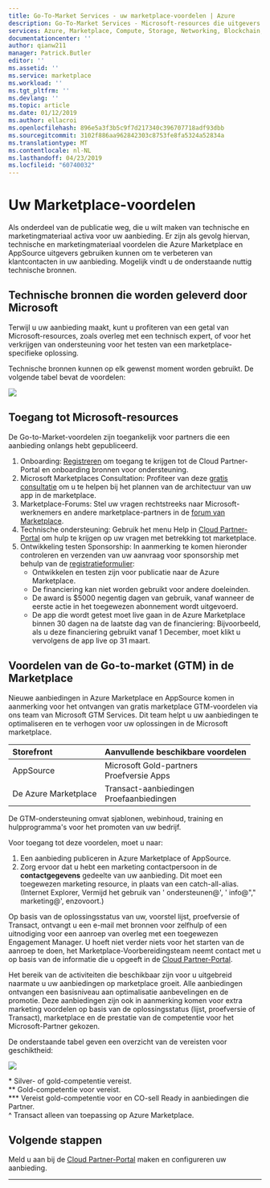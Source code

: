 ```yaml
---
title: Go-To-Market Services - uw marketplace-voordelen | Azure
description: Go-To-Market Services - Microsoft-resources die uitgevers kunnen gebruiken worden in deze sectie beschreven.
services: Azure, Marketplace, Compute, Storage, Networking, Blockchain, Security
documentationcenter: ''
author: qianw211
manager: Patrick.Butler
editor: ''
ms.assetid: ''
ms.service: marketplace
ms.workload: ''
ms.tgt_pltfrm: ''
ms.devlang: ''
ms.topic: article
ms.date: 01/12/2019
ms.author: ellacroi
ms.openlocfilehash: 896e5a3f3b5c9f7d217340c396707718adf93dbb
ms.sourcegitcommit: 3102f886aa962842303c8753fe8fa5324a52834a
ms.translationtype: MT
ms.contentlocale: nl-NL
ms.lasthandoff: 04/23/2019
ms.locfileid: "60740032"
---
```

# <a name="your-marketplace-benefits"></a>Uw Marketplace-voordelen

Als onderdeel van de publicatie weg, die u wilt maken van technische en marketingmateriaal activa voor uw aanbieding. Er zijn als gevolg hiervan, technische en marketingmateriaal voordelen die Azure Marketplace en AppSource uitgevers gebruiken kunnen om te verbeteren van klantcontacten in uw aanbieding. Mogelijk vindt u de onderstaande nuttig technische bronnen.

## <a name="technical-resources-provided-by-microsoft"></a>Technische bronnen die worden geleverd door Microsoft

Terwijl u uw aanbieding maakt, kunt u profiteren van een getal van Microsoft-resources, zoals overleg met een technisch expert, of voor het verkrijgen van ondersteuning voor het testen van een marketplace-specifieke oplossing.

Technische bronnen kunnen op elk gewenst moment worden gebruikt.  De volgende tabel bevat de voordelen:

![](./media/marketplace-publishers-guide/technical-benefit-table.png)

## <a name="how-to-access-microsoft-resources"></a>Toegang tot Microsoft-resources

De Go-to-Market-voordelen zijn toegankelijk voor partners die een aanbieding onlangs hebt gepubliceerd. 

1. Onboarding: [Registreren](https://azuremarketplace.microsoft.com/sell) om toegang te krijgen tot de Cloud Partner-Portal en onboarding bronnen voor ondersteuning.
2. Microsoft Marketplaces Consultation: Profiteer van deze [gratis consultatie](https://support.microsoft.com/help/4010317/microsoft-marketplaces-consultation) om u te helpen bij het plannen van de architectuur van uw app in de marketplace.
3. Marketplace-Forums: Stel uw vragen rechtstreeks naar Microsoft-werknemers en andere marketplace-partners in de [forum van Marketplace](https://www.microsoftpartnercommunity.com/t5/Azure-Marketplace-and-AppSource/bd-p/2222).
4. Technische ondersteuning: Gebruik het menu Help in [Cloud Partner-Portal](https://cloudpartner.azure.com/) om hulp te krijgen op uw vragen met betrekking tot marketplace. 
5. Ontwikkeling testen Sponsorship: In aanmerking te komen hieronder controleren en verzenden van uw aanvraag voor sponsorship met behulp van de [registratieformulier](https://forms.office.com/Pages/ResponsePage.aspx?id=v4j5cvGGr0GRqy180BHbR3omd2bW7etLoEoufw2-vMdUNUkxSjQ5V0hJOEtZSks3ME45TDJNTkVUTi4u):
    * Ontwikkelen en testen zijn voor publicatie naar de Azure Marketplace.
    * De financiering kan niet worden gebruikt voor andere doeleinden.
    * De award is $5000 negentig dagen van gebruik, vanaf wanneer de eerste actie in het toegewezen abonnement wordt uitgevoerd.
    * De app die wordt getest moet live gaan in de Azure Marketplace binnen 30 dagen na de laatste dag van de financiering: Bijvoorbeeld, als u deze financiering gebruikt vanaf 1 December, moet klikt u vervolgens de app live op 31 maart.

## <a name="go-to-market-gtm-benefits-in-the-marketplace"></a>Voordelen van de Go-to-market (GTM) in de Marketplace

Nieuwe aanbiedingen in Azure Marketplace en AppSource komen in aanmerking voor het ontvangen van gratis marketplace GTM-voordelen via ons team van Microsoft GTM Services. Dit team helpt u uw aanbiedingen te optimaliseren en te verhogen voor uw oplossingen in de Microsoft marketplace.

| Storefront | Aanvullende beschikbare voordelen |
|:--- |:--- |
| AppSource |  Microsoft Gold-partners <br> Proefversie Apps |
| De Azure Marketplace | Transact-aanbiedingen <br> Proefaanbiedingen |

De GTM-ondersteuning omvat sjablonen, webinhoud, training en hulpprogramma's voor het promoten van uw bedrijf.

Voor toegang tot deze voordelen, moet u naar:

1. Een aanbieding publiceren in Azure Marketplace of AppSource.
2. Zorg ervoor dat u hebt een marketing contactpersoon in de **contactgegevens** gedeelte van uw aanbieding. Dit moet een toegewezen marketing resource, in plaats van een catch-all-alias. (Internet Explorer, Vermijd het gebruik van ' ondersteunen\@', ' info\@"," marketing\@', enzovoort.)

Op basis van de oplossingsstatus van uw, voorstel lijst, proefversie of Transact, ontvangt u een e-mail met bronnen voor zelfhulp of een uitnodiging voor een aanroep van overleg met een toegewezen Engagement Manager. U hoeft niet verder niets voor het starten van de aanroep te doen, het Marketplace-Voorbereidingsteam neemt contact met u op basis van de informatie die u opgeeft in de [Cloud Partner-Portal](https://cloudpartner.azure.com/).

Het bereik van de activiteiten die beschikbaar zijn voor u uitgebreid naarmate u uw aanbiedingen op marketplace groeit. Alle aanbiedingen ontvangen een basisniveau aan optimalisatie aanbevelingen en de promotie.  Deze aanbiedingen zijn ook in aanmerking komen voor extra marketing voordelen op basis van de oplossingsstatus (lijst, proefversie of Transact), marketplace en de prestatie van de competentie voor het Microsoft-Partner gekozen.

De onderstaande tabel geven een overzicht van de vereisten voor geschiktheid:

![](./media/marketplace-publishers-guide/gtm-activities-table.png)

\* Silver- of gold-competentie vereist. <br>
\*\* Gold-competentie voor vereist. <br>
\*\*\* Vereist gold-competentie voor en CO-sell Ready in aanbiedingen die Partner. <br>
^ Transact alleen van toepassing op Azure Marketplace.

## <a name="next-steps"></a>Volgende stappen

Meld u aan bij de [Cloud Partner-Portal](https://cloudpartner.azure.com/) maken en configureren uw aanbieding.

---
